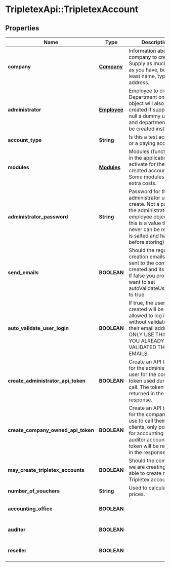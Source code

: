 # TripletexApi::TripletexAccount

## Properties
Name | Type | Description | Notes
------------ | ------------- | ------------- | -------------
**company** | [**Company**](Company.md) | Information about the company to create. Supply as much info as you have, but at least name, type and address. | 
**administrator** | [**Employee**](Employee.md) | Employee to create. Department on this object will also be created if supplied. If null a dummy user and department will be created instead | [optional] 
**account_type** | **String** | Is this a test account or a paying account? | 
**modules** | [**Modules**](Modules.md) | Modules (functionality in the application) to activate for the newly created account. Some modules have extra costs. | 
**administrator_password** | **String** | Password for the administrator user to create. Not a part of the administrator employee object since this is a value that never can be read (it is salted and hashed before storing) | 
**send_emails** | **BOOLEAN** | Should the regular creation emails be sent to the company created and its users? If false you probably want to set autoValidateUserLogin to true | [optional] [default to false]
**auto_validate_user_login** | **BOOLEAN** | If true, the users created will be allowed to log in without validating their email address. ONLY USE THIS IF YOU ALREADY HAVE VALIDATED THE USER EMAILS. | [optional] [default to false]
**create_administrator_api_token** | **BOOLEAN** | Create an API token for the administrator user for the consumer token used during this call. The token will be returned in the response. | [optional] [default to false]
**create_company_owned_api_token** | **BOOLEAN** | Create an API token for the company to use to call their clients, only possible for accounting and auditor accounts. The token will be returned in the response. | [optional] [default to false]
**may_create_tripletex_accounts** | **BOOLEAN** | Should the company we are creating be able to create new Tripletex accounts? | [optional] [default to false]
**number_of_vouchers** | **String** | Used to calculate prices. | 
**accounting_office** | **BOOLEAN** |  | [optional] [default to false]
**auditor** | **BOOLEAN** |  | [optional] [default to false]
**reseller** | **BOOLEAN** |  | [optional] [default to false]



